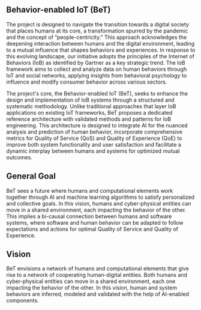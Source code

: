 ## Behavior-enabled IoT (BeT)
The project is designed to navigate the transition towards a digital society that places humans at its core, a transformation spurred by the pandemic and the concept of “people-centricity." This approach acknowledges the deepening interaction between humans and the digital environment, leading to a mutual influence that shapes behaviors and experiences. In response to this evolving landscape, our initiative adopts the principles of the Internet of Behaviors (IoB) as identified by Gartner as a key strategic trend. The IoB framework aims to collect and analyze data on human behaviors through IoT and social networks, applying insights from behavioral psychology to influence and modify consumer behavior across various sectors.

The project's core, the Behavior-enabled IoT (BeT), seeks to enhance the design and implementation of IoB systems through a structured and systematic methodology. Unlike traditional approaches that layer IoB applications on existing IoT frameworks, BeT proposes a dedicated reference architecture with validated methods and patterns for IoB engineering. This architecture is designed to integrate AI for the nuanced analysis and prediction of human behavior, incorporate comprehensive metrics for Quality of Service (QoS) and Quality of Experience (QoE) to improve both system functionality and user satisfaction and facilitate a dynamic interplay between humans and systems for optimized mutual outcomes.

## General Goal

BeT sees a future where humans and computational elements work together through AI and machine learning algorithms to satisfy personalized and collective goals. In this vision, humans and cyber-physical entities can move in a shared environment, each impacting the behavior of the other. This implies a bi-causal connection between humans and software systems, where software and human behavior can be adapted to follow expectations and actions for optimal Quality of Service and Quality of Experience.

## Vision
BeT envisions a network of humans and computational elements that give rise to a network of cooperating human-digital entities. Both humans and cyber-physical entities can move in a shared environment, each one impacting the behavior of the other. In this vision, human and system behaviors are inferred, modeled and validated with the help of AI-enabled components.
